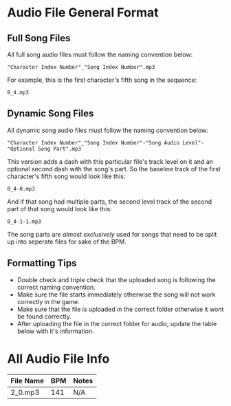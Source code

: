 # Audio File General Format

## Full Song Files

All full song audio files must follow the naming convention below:

    "Character Index Number"_"Song Index Number".mp3

For example, this is the first character's fifth song in the sequence:

    0_4.mp3

## Dynamic Song Files

All dynamic song audio files must follow the naming convention below:

    "Character Index Number"_"Song Index Number"-"Song Audio Level"-"Optional Song Part".mp3

This version adds a dash with this particular file's track level on it and an optional second dash with the song's part. So the baseline track of the first character's fifth song would look like this:

    0_4-0.mp3

And if that song had multiple parts, the second level track of the second part of that song would look like this:

    0_4-1-1.mp3

The song parts are *almost exclusively* used for songs that need to be split up into seperate files for sake of the BPM.

## Formatting Tips

* Double check and triple check that the uploaded song is following the correct naming convention.
* Make sure the file starts immediately otherwise the song will not work correctly in the game.
* Make sure that the file is uploaded in the correct folder otherwise it wont be found correctly.
* After uploading the file in the correct folder for audio, update the table below with it's information.

# All Audio File Info

| File Name | BPM | Notes |
| --------- | --- | ----- |
| 2_0.mp3   | 141 | N/A   |
